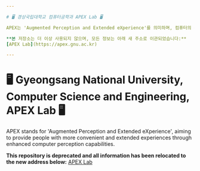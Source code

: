 ```yaml
---

# 🖥️ 경상국립대학교 컴퓨터공학과 APEX Lab 🖥️

APEX는 'Augmented Perception and Extended eXperience'를 의미하며, 컴퓨터의 확장된 인식 능력을 통해 사람에게 더욱 편리하고 확장된 경험을 제공하는 것을 목표로 합니다.

**본 저장소는 더 이상 사용되지 않으며, 모든 정보는 아래 새 주소로 이관되었습니다:**
[APEX Lab](https://apex.gnu.ac.kr)

---
```


# 🖥️ Gyeongsang National University, Computer Science and Engineering, APEX Lab 🖥️

APEX stands for 'Augmented Perception and Extended eXperience', aiming to provide people with more convenient and extended experiences through enhanced computer perception capabilities.

**This repository is deprecated and all information has been relocated to the new address below:**
[APEX Lab](https://apex.gnu.ac.kr)

